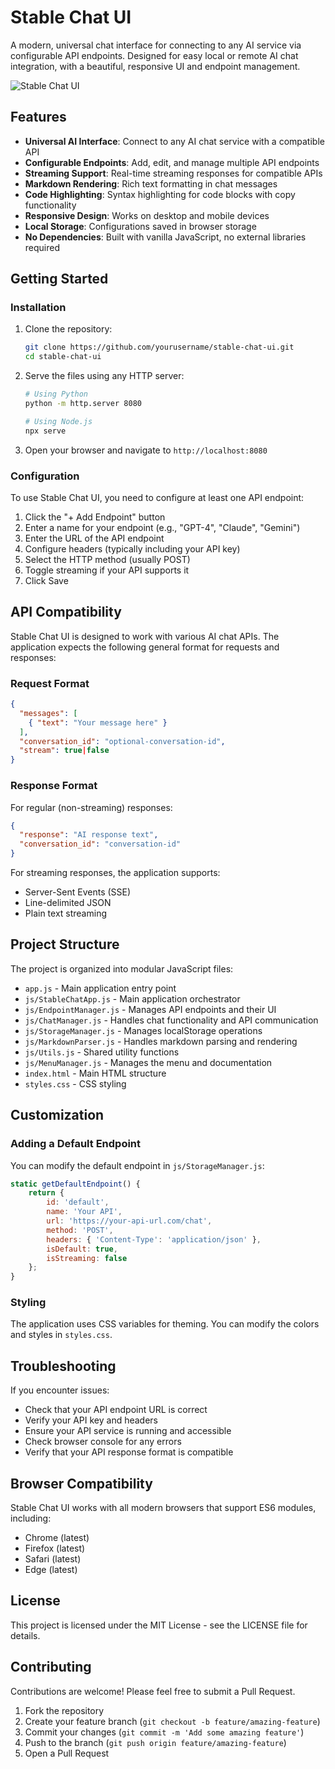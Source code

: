 # Stable Chat UI

A modern, universal chat interface for connecting to any AI service via configurable API endpoints. Designed for easy local or remote AI chat integration, with a beautiful, responsive UI and endpoint management.

![Stable Chat UI](https://placeholder-for-screenshot.com/stable-chat-ui.png)

## Features

- **Universal AI Interface**: Connect to any AI chat service with a compatible API
- **Configurable Endpoints**: Add, edit, and manage multiple API endpoints
- **Streaming Support**: Real-time streaming responses for compatible APIs
- **Markdown Rendering**: Rich text formatting in chat messages
- **Code Highlighting**: Syntax highlighting for code blocks with copy functionality
- **Responsive Design**: Works on desktop and mobile devices
- **Local Storage**: Configurations saved in browser storage
- **No Dependencies**: Built with vanilla JavaScript, no external libraries required

## Getting Started

### Installation

1. Clone the repository:
   ```bash
   git clone https://github.com/yourusername/stable-chat-ui.git
   cd stable-chat-ui
   ```

2. Serve the files using any HTTP server:
   ```bash
   # Using Python
   python -m http.server 8080
   
   # Using Node.js
   npx serve
   ```

3. Open your browser and navigate to `http://localhost:8080`

### Configuration

To use Stable Chat UI, you need to configure at least one API endpoint:

1. Click the "+ Add Endpoint" button
2. Enter a name for your endpoint (e.g., "GPT-4", "Claude", "Gemini")
3. Enter the URL of the API endpoint
4. Configure headers (typically including your API key)
5. Select the HTTP method (usually POST)
6. Toggle streaming if your API supports it
7. Click Save

## API Compatibility

Stable Chat UI is designed to work with various AI chat APIs. The application expects the following general format for requests and responses:

### Request Format

```json
{
  "messages": [
    { "text": "Your message here" }
  ],
  "conversation_id": "optional-conversation-id",
  "stream": true|false
}
```

### Response Format

For regular (non-streaming) responses:

```json
{
  "response": "AI response text",
  "conversation_id": "conversation-id"
}
```

For streaming responses, the application supports:
- Server-Sent Events (SSE)
- Line-delimited JSON
- Plain text streaming

## Project Structure

The project is organized into modular JavaScript files:

- `app.js` - Main application entry point
- `js/StableChatApp.js` - Main application orchestrator
- `js/EndpointManager.js` - Manages API endpoints and their UI
- `js/ChatManager.js` - Handles chat functionality and API communication
- `js/StorageManager.js` - Manages localStorage operations
- `js/MarkdownParser.js` - Handles markdown parsing and rendering
- `js/Utils.js` - Shared utility functions
- `js/MenuManager.js` - Manages the menu and documentation
- `index.html` - Main HTML structure
- `styles.css` - CSS styling

## Customization

### Adding a Default Endpoint

You can modify the default endpoint in `js/StorageManager.js`:

```javascript
static getDefaultEndpoint() {
    return {
        id: 'default',
        name: 'Your API',
        url: 'https://your-api-url.com/chat',
        method: 'POST',
        headers: { 'Content-Type': 'application/json' },
        isDefault: true,
        isStreaming: false
    };
}
```

### Styling

The application uses CSS variables for theming. You can modify the colors and styles in `styles.css`.

## Troubleshooting

If you encounter issues:

- Check that your API endpoint URL is correct
- Verify your API key and headers
- Ensure your API service is running and accessible
- Check browser console for any errors
- Verify that your API response format is compatible

## Browser Compatibility

Stable Chat UI works with all modern browsers that support ES6 modules, including:

- Chrome (latest)
- Firefox (latest)
- Safari (latest)
- Edge (latest)

## License

This project is licensed under the MIT License - see the LICENSE file for details.

## Contributing

Contributions are welcome! Please feel free to submit a Pull Request.

1. Fork the repository
2. Create your feature branch (`git checkout -b feature/amazing-feature`)
3. Commit your changes (`git commit -m 'Add some amazing feature'`)
4. Push to the branch (`git push origin feature/amazing-feature`)
5. Open a Pull Request
